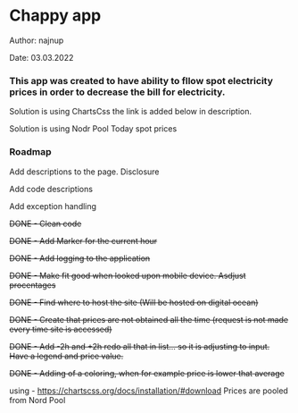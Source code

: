 
# Chappy app

Author: najnup

Date: 03.03.2022

### This app was created to have ability to fllow spot electricity prices in order to decrease the bill for electricity.


Solution is using ChartsCss the link is added below in description.

Solution is using Nodr Pool Today spot prices

### Roadmap

Add descriptions to the page. Disclosure

Add code descriptions

Add exception handling

~~DONE - Clean code~~

~~DONE - Add Marker for the current hour~~

~~DONE - Add logging to the application~~

~~DONE - Make fit good when looked upon mobile device. Asdjust procentages~~

~~DONE - Find where to host the site (Will be hosted on digital ocean)~~

~~DONE - Create that prices are not obtained all the time (request is not made every time site is accessed)~~

~~DONE - Add -2h and +2h redo all that in list... so it is adjusting to input. Have a legend and price value.~~

~~DONE - Adding of a coloring, when for example price is lower that average~~

using  - https://chartscss.org/docs/installation/#download
Prices are pooled from Nord Pool



